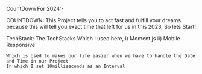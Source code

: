 
 CountDown For 2024:-

COUNTDOWN:
    This Project tells you to act fast and fulfill your dreams because this will tell you exact time that left for us in this 2023, So lets Start!

TechStack:
    The TechStacks Which I used here,
        i) Moment.js
        ii) Mobile Responsive

    Which is Used to makes our life easier when we have to handle the Date and Time in our Project
    In which I set 10milliseconds as an Interval
